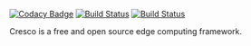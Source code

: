 [![Codacy Badge](https://api.codacy.com/project/badge/Grade/5a3341d73abd43258626fd9928757213)](https://app.codacy.com/app/codybum/logger?utm_source=github.com&utm_medium=referral&utm_content=CrescoEdge/logger&utm_campaign=Badge_Grade_Dashboard)
[![Build Status](https://travis-ci.org/CrescoEdge/logger.svg?branch=master)](https://travis-ci.org/CrescoEdge/logger)
[![Build Status](https://sonarcloud.io/api/project_badges/measure?project=io.cresco%3Acore&metric=alert_status)](https://sonarcloud.io/dashboard?id=io.cresco%3Alogger)


Cresco is a free and open source edge computing framework.
